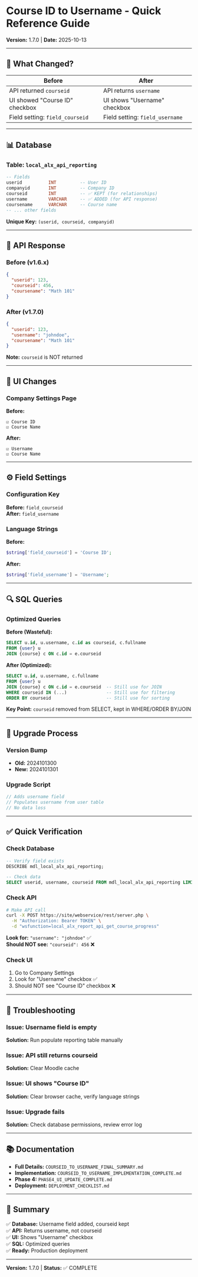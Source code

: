 # Course ID to Username - Quick Reference Guide

**Version:** 1.7.0 | **Date:** 2025-10-13

---

## 🎯 What Changed?

| Before | After |
|--------|-------|
| API returned `courseid` | API returns `username` |
| UI showed "Course ID" checkbox | UI shows "Username" checkbox |
| Field setting: `field_courseid` | Field setting: `field_username` |

---

## 📊 Database

### Table: `local_alx_api_reporting`

```sql
-- Fields
userid          INT         -- User ID
companyid       INT         -- Company ID
courseid        INT         -- ✅ KEPT (for relationships)
username        VARCHAR     -- ✅ ADDED (for API response)
coursename      VARCHAR     -- Course name
-- ... other fields
```

**Unique Key:** `(userid, courseid, companyid)`

---

## 🔌 API Response

### Before (v1.6.x)
```json
{
  "userid": 123,
  "courseid": 456,
  "coursename": "Math 101"
}
```

### After (v1.7.0)
```json
{
  "userid": 123,
  "username": "johndoe",
  "coursename": "Math 101"
}
```

**Note:** `courseid` is NOT returned

---

## 🎨 UI Changes

### Company Settings Page

**Before:**
```
☑ Course ID
☑ Course Name
```

**After:**
```
☑ Username
☑ Course Name
```

---

## ⚙️ Field Settings

### Configuration Key

**Before:** `field_courseid`  
**After:** `field_username`

### Language Strings

**Before:**
```php
$string['field_courseid'] = 'Course ID';
```

**After:**
```php
$string['field_username'] = 'Username';
```

---

## 🔍 SQL Queries

### Optimized Queries

**Before (Wasteful):**
```sql
SELECT u.id, u.username, c.id as courseid, c.fullname
FROM {user} u
JOIN {course} c ON c.id = e.courseid
```

**After (Optimized):**
```sql
SELECT u.id, u.username, c.fullname
FROM {user} u
JOIN {course} c ON c.id = e.courseid  -- Still use for JOIN
WHERE courseid IN (...)               -- Still use for filtering
ORDER BY courseid                     -- Still use for sorting
```

**Key Point:** `courseid` removed from SELECT, kept in WHERE/ORDER BY/JOIN

---

## 🚀 Upgrade Process

### Version Bump
- **Old:** 2024101300
- **New:** 2024101301

### Upgrade Script
```php
// Adds username field
// Populates username from user table
// No data loss
```

---

## ✅ Quick Verification

### Check Database
```sql
-- Verify field exists
DESCRIBE mdl_local_alx_api_reporting;

-- Check data
SELECT userid, username, courseid FROM mdl_local_alx_api_reporting LIMIT 5;
```

### Check API
```bash
# Make API call
curl -X POST https://site/webservice/rest/server.php \
  -H "Authorization: Bearer TOKEN" \
  -d "wsfunction=local_alx_report_api_get_course_progress"
```

**Look for:** `"username": "johndoe"` ✅  
**Should NOT see:** `"courseid": 456` ❌

### Check UI
1. Go to Company Settings
2. Look for "Username" checkbox ✅
3. Should NOT see "Course ID" checkbox ❌

---

## 🐛 Troubleshooting

### Issue: Username field is empty
**Solution:** Run populate reporting table manually

### Issue: API still returns courseid
**Solution:** Clear Moodle cache

### Issue: UI shows "Course ID"
**Solution:** Clear browser cache, verify language strings

### Issue: Upgrade fails
**Solution:** Check database permissions, review error log

---

## 📚 Documentation

- **Full Details:** `COURSEID_TO_USERNAME_FINAL_SUMMARY.md`
- **Implementation:** `COURSEID_TO_USERNAME_IMPLEMENTATION_COMPLETE.md`
- **Phase 4:** `PHASE4_UI_UPDATE_COMPLETE.md`
- **Deployment:** `DEPLOYMENT_CHECKLIST.md`

---

## 🎉 Summary

✅ **Database:** Username field added, courseid kept  
✅ **API:** Returns username, not courseid  
✅ **UI:** Shows "Username" checkbox  
✅ **SQL:** Optimized queries  
✅ **Ready:** Production deployment

---

**Version:** 1.7.0 | **Status:** ✅ COMPLETE
